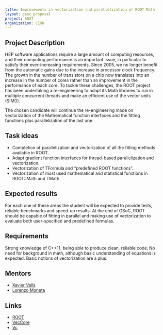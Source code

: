 ```yaml
---
title: Improvements in vectorization and parallelization of ROOT Math libraries
layout: gsoc_proposal
project: ROOT
organization: CERN
---
```


## Project Description

HEP software applications require a large amount of computing resources,
and their computing performance is an important issue, in particular to satisfy
their ever-increasing requirements. Since 2005, we no longer benefit from the
automatic gains due to the increase in processor clock frequency. The growth in
the number of transistors on a chip now translates into an increase in the number
of cores rather than an improvement in the performance of each core. To tackle
these challenges, the ROOT project has been undertaking a re-engineering to adapt
its Math libraries to run in multiple concurrent threads and make an efficient
use of the vector units (SIMD).

The chosen candidate will continue the re-engineering made on vectorization of
the Mathematical function interfaces and the fitting functions plus parallelization
of the last one.

## Task ideas

  * Completion of parallelization and vectorization of all the fitting methods available
    in ROOT. 
  * Adapt gradient function interfaces for thread-based parallelization and vectorization.
  * Vectorization of TFormula and “predefined ROOT functions”.
  * Vectorization of most used mathematical and statistical functions in ROOT::Math and TMath.

## Expected results
For each one of these areas the student will be expected to provide tests, reliable
benchmarks and speed-up results. At the end of GSoC, ROOT should be capable of fitting
in parallel and making use of vectorization to evaluate both user-specified and predefined formulas.

## Requirements
Strong knowledge of C++11; being able to produce clean, reliable code; No need for
background in math, although basic understanding of equations is expected. Basic
notions of vectorization are a plus.

## Mentors

  * [Xavier Valls](mailto:xavier.valls.pla@cern.ch)
  * [Lorenzo Moneta](mailto:Lorenzo.Moneta@cern.ch)

## Links

  * [ROOT](https://root.cern/)
  * [VecCore](https://github.com/amadio/vecgeom)
  * [Vc](https://github.com/VcDevel/Vc)

